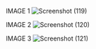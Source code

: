 IMAGE 1
![Screenshot (119)](https://github.com/user-attachments/assets/87c8bc05-5803-4926-bef0-bf1b9d77d87e)

IMAGE 2
![Screenshot (120)](https://github.com/user-attachments/assets/233688c6-7a8a-4043-84a0-bfc0fd5b4d49)

IMAGE 3
![Screenshot (121)](https://github.com/user-attachments/assets/cd2c2d2e-26d6-4a6b-89ca-0fa664cf0592)

